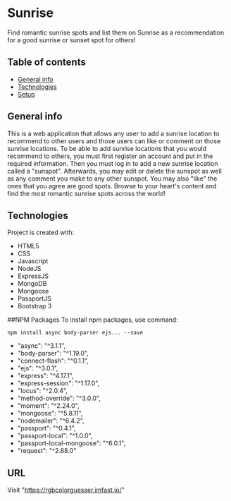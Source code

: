 # Sunrise
Find romantic sunrise spots and list them on Sunrise as a recommendation for a good sunrise or sunset spot for others!

## Table of contents
* [General info](#general-info)
* [Technologies](#technologies)
* [Setup](#setup)

## General info
This is a web application that allows any user to add a sunrise location to recommend to other users and those users can like or comment on those sunrise locations. To be able to add sunrise locations that you would recommend to others, you must first register an account and put in the required information. Then you must log in to add a new sunrise location called a "sunspot". Afterwards, you may edit or delete the sunspot as well as any comment you make to any other sunspot. You may also "like" the ones that you agree are good spots. Browse to your heart's content and find the most romantic sunrise spots across the world!
	
## Technologies
Project is created with:
* HTML5
* CSS
* Javascript
* NodeJS
* ExpressJS
* MongoDB
* Mongoose
* PassportJS
* Bootstrap 3

##NPM Packages
To install npm packages, use command:

```
npm install async body-parser ejs... --save
```

* "async": "^3.1.1",
* "body-parser": "^1.19.0",
* "connect-flash": "^0.1.1",
* "ejs": "^3.0.1",
* "express": "^4.17.1",
* "express-session": "^1.17.0",
* "locus": "^2.0.4",
* "method-override": "^3.0.0",
* "moment": "^2.24.0",
* "mongoose": "^5.8.11",
* "nodemailer": "^6.4.2",
* "passport": "^0.4.1",
* "passport-local": "^1.0.0",
* "passport-local-mongoose": "^6.0.1",
* "request": "^2.88.0"

## URL

Visit "https://rgbcolorguesser.imfast.io/"

